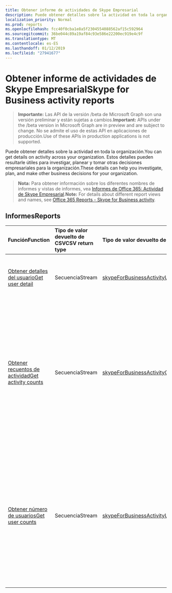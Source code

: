 ```yaml
---
title: Obtener informe de actividades de Skype Empresarial
description: Puede obtener detalles sobre la actividad en toda la organización. Estos detalles pueden resultarle útiles para investigar, planear y tomar otras decisiones empresariales para la organización.
localization_priority: Normal
ms.prod: reports
ms.openlocfilehash: fcc40f0cba1e8a5f2304554088562af15c592964
ms.sourcegitcommit: 36be044c89a19af84c93e586e22200ec919e4c9f
ms.translationtype: MT
ms.contentlocale: es-ES
ms.lasthandoff: 01/12/2019
ms.locfileid: "27941677"
---
```

# <a name="skype-for-business-activity-reports"></a><span data-ttu-id="a5da2-104">Obtener informe de actividades de Skype Empresarial</span><span class="sxs-lookup"><span data-stu-id="a5da2-104">Skype for Business activity reports</span></span>

> <span data-ttu-id="a5da2-105">**Importante:** Las API de la versión /beta de Microsoft Graph son una versión preliminar y están sujetas a cambios.</span><span class="sxs-lookup"><span data-stu-id="a5da2-105">**Important:** APIs under the /beta version in Microsoft Graph are in preview and are subject to change.</span></span> <span data-ttu-id="a5da2-106">No se admite el uso de estas API en aplicaciones de producción.</span><span class="sxs-lookup"><span data-stu-id="a5da2-106">Use of these APIs in production applications is not supported.</span></span>

<span data-ttu-id="a5da2-107">Puede obtener detalles sobre la actividad en toda la organización.</span><span class="sxs-lookup"><span data-stu-id="a5da2-107">You can get details on activity across your organization.</span></span> <span data-ttu-id="a5da2-108">Estos detalles pueden resultarle útiles para investigar, planear y tomar otras decisiones empresariales para la organización.</span><span class="sxs-lookup"><span data-stu-id="a5da2-108">These details can help you investigate, plan, and make other business decisions for your organization.</span></span>

> <span data-ttu-id="a5da2-109">**Nota:** Para obtener información sobre los diferentes nombres de informes y vistas de informes, vea [Informes de Office 365: Actividad de Skype Empresarial](https://support.office.com/client/Skype-for-Business-Online-activity-8cbe2eb2-1194-4fd7-b1ee-9f9287c82424).</span><span class="sxs-lookup"><span data-stu-id="a5da2-109">**Note:** For details about different report views and names, see [Office 365 Reports - Skype for Business activity](https://support.office.com/client/Skype-for-Business-Online-activity-8cbe2eb2-1194-4fd7-b1ee-9f9287c82424).</span></span>

## <a name="reports"></a><span data-ttu-id="a5da2-110">Informes</span><span class="sxs-lookup"><span data-stu-id="a5da2-110">Reports</span></span>

| <span data-ttu-id="a5da2-111">Función</span><span class="sxs-lookup"><span data-stu-id="a5da2-111">Function</span></span>                                 | <span data-ttu-id="a5da2-112">Tipo de valor devuelto de CSV</span><span class="sxs-lookup"><span data-stu-id="a5da2-112">CSV return type</span></span> | <span data-ttu-id="a5da2-113">Tipo de valor devuelto de JSON</span><span class="sxs-lookup"><span data-stu-id="a5da2-113">JSON return type</span></span>                         | <span data-ttu-id="a5da2-114">Descripción</span><span class="sxs-lookup"><span data-stu-id="a5da2-114">Description</span></span>                              |
| :--------------------------------------- | :-------------- | :--------------------------------------- | ---------------------------------------- |
| [<span data-ttu-id="a5da2-115">Obtener detalles del usuario</span><span class="sxs-lookup"><span data-stu-id="a5da2-115">Get user detail</span></span>](../api/reportroot-getskypeforbusinessactivityuserdetail.md) | <span data-ttu-id="a5da2-116">Secuencia</span><span class="sxs-lookup"><span data-stu-id="a5da2-116">Stream</span></span>          | [<span data-ttu-id="a5da2-117">skypeForBusinessActivityUserDetail</span><span class="sxs-lookup"><span data-stu-id="a5da2-117">skypeForBusinessActivityUserDetail</span></span>](../resources/skypeforbusinessactivityuserdetail.md) | <span data-ttu-id="a5da2-118">Obtiene información sobre la actividad de Skype Empresarial por usuario.</span><span class="sxs-lookup"><span data-stu-id="a5da2-118">Get details about Skype for Business activity by user.</span></span> |
| [<span data-ttu-id="a5da2-119">Obtener recuentos de actividad</span><span class="sxs-lookup"><span data-stu-id="a5da2-119">Get activity counts</span></span>](../api/reportroot-getskypeforbusinessactivitycounts.md) | <span data-ttu-id="a5da2-120">Secuencia</span><span class="sxs-lookup"><span data-stu-id="a5da2-120">Stream</span></span>          | [<span data-ttu-id="a5da2-121">skypeForBusinessActivityCounts</span><span class="sxs-lookup"><span data-stu-id="a5da2-121">skypeForBusinessActivityCounts</span></span>](../resources/skypeforbusinessactivitycounts.md) | <span data-ttu-id="a5da2-122">Obtiene las tendencias sobre el número de usuarios que organizaron y participaron en sesiones de conferencia realizadas en la organización con Skype Empresarial.</span><span class="sxs-lookup"><span data-stu-id="a5da2-122">Get the trends on how many users organized and participated in conference sessions held in your organization through Skype for Business.</span></span> <span data-ttu-id="a5da2-123">En el informe, también se incluye el número de sesiones de punto a punto.</span><span class="sxs-lookup"><span data-stu-id="a5da2-123">The report also includes the number of peer-to-peer sessions.</span></span> |
| [<span data-ttu-id="a5da2-124">Obtener número de usuarios</span><span class="sxs-lookup"><span data-stu-id="a5da2-124">Get user counts</span></span>](../api/reportroot-getskypeforbusinessactivityusercounts.md) | <span data-ttu-id="a5da2-125">Secuencia</span><span class="sxs-lookup"><span data-stu-id="a5da2-125">Stream</span></span>          | [<span data-ttu-id="a5da2-126">skypeForBusinessActivityUserCounts</span><span class="sxs-lookup"><span data-stu-id="a5da2-126">skypeForBusinessActivityUserCounts</span></span>](../resources/skypeforbusinessactivityusercounts.md) | <span data-ttu-id="a5da2-127">Obtiene las tendencias sobre el número de usuarios únicos que organizaron y participaron en sesiones de conferencia realizadas en la organización con Skype Empresarial.</span><span class="sxs-lookup"><span data-stu-id="a5da2-127">Get the trends on how many unique users organized and participated in conference sessions held in your organization through Skype for Business.</span></span> <span data-ttu-id="a5da2-128">En el informe, también se incluye el número de sesiones de punto a punto.</span><span class="sxs-lookup"><span data-stu-id="a5da2-128">The report also includes the number of peer-to-peer sessions.</span></span> |
